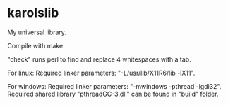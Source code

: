 # karolslib
My universal library.

Compile with make.

"check" runs perl to find and replace 4 whitespaces with a tab.

For linux: Required linker parameters: "-L/usr/lib/X11R6/lib -lX11".

For windows: Required linker parameters: "-mwindows -pthread -lgdi32".
Required shared library "pthreadGC-3.dll" can be found in "build" folder.
